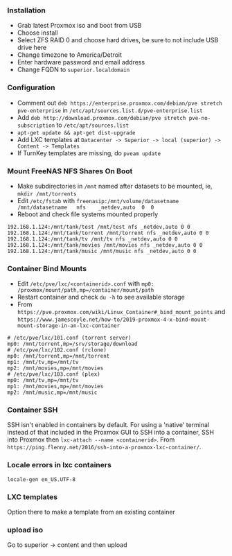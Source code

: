 ### Installation 
  - Grab latest Proxmox iso and boot from USB
  - Choose install
  - Select ZFS RAID 0 and choose hard drives, be sure to not include USB drive here
  - Change timezone to America/Detroit
  - Enter hardware password and email address
  - Change FQDN to `superior.localdomain`

### Configuration 
  - Comment out `deb https://enterprise.proxmox.com/debian/pve stretch pve-enterprise` in `/etc/apt/sources.list.d/pve-enterprise.list`
  - Add `deb http://download.proxmox.com/debian/pve stretch pve-no-subscription` to `/etc/apt/sources.list`
  - `apt-get update && apt-get dist-upgrade`
  - Add LXC templates at `Datacenter -> Superior -> local (superior) -> Content -> Templates`
  - If TurnKey templates are missing, do `pveam update`

### Mount FreeNAS NFS Shares On Boot 
  - Make subdirectories in `/mnt` named after datasets to be mounted, ie, `mkdir /mnt/torrents`
  - Edit `/etc/fstab` with `freenasip:/mnt/volume/datasetname   /mnt/datasetname   nfs    _netdev,auto  0  0`
  - Reboot and check file systems mounted properly
```
192.168.1.124:/mnt/tank/test /mnt/test nfs _netdev,auto 0 0
192.168.1.124:/mnt/tank/torrent /mnt/torrent nfs _netdev,auto 0 0
192.168.1.124:/mnt/tank/tv /mnt/tv nfs _netdev,auto 0 0
192.168.1.124:/mnt/tank/movies /mnt/movies nfs _netdev,auto 0 0
192.168.1.124:/mnt/tank/music /mnt/music nfs _netdev,auto 0 0
```

### Container Bind Mounts 
  - Edit `/etc/pve/lxc/<containerid>.conf` with `mp0: /proxmox/mount/path,mp=/container/mount/path`
  - Restart container and check `du -h` to see available storage
  - From `https://pve.proxmox.com/wiki/Linux_Container#_bind_mount_points` and `https://www.jamescoyle.net/how-to/2019-proxmox-4-x-bind-mount-mount-storage-in-an-lxc-container`

```
# /etc/pve/lxc/101.conf (torrent server)
mp0: /mnt/torrent,mp=/srv/storage/download
# /etc/pve/lxc/102.conf (rclone)
mp0: /mnt/torrent,mp=/mnt/torrent
mp1: /mnt/tv,mp=/mnt/tv
mp2: /mnt/movies,mp=/mnt/movies
# /etc/pve/lxc/103.conf (plex)
mp0: /mnt/tv,mp=/mnt/tv
mp1: /mnt/movies,mp=/mnt/movies
mp2: /mnt/music,mp=/mnt/music
```

### Container SSH 

SSH isn't enabled in containers by default. For using a 'native' terminal instead of that included in the Proxmox GUI to SSH into a container, SSH into Proxmox then `lxc-attach --name <containerid>`. From `https://ping.flenny.net/2016/ssh-into-a-proxmox-lxc-container/`.

### Locale errors in lxc containers 

`locale-gen en_US.UTF-8`

### LXC templates 
Option there to make a template from an existing container

### upload iso 

Go to superior -> content and then upload
